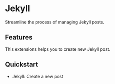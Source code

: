 # Jekyll

Streamline the process of managing Jekyll posts.

## Features

This extensions helps you to create new Jekyll post.

## Quickstart

- Jekyll: Create a new post
